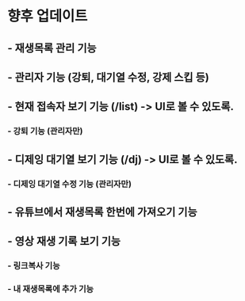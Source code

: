# 향후 업데이트

## - 재생목록 관리 기능
## - 관리자 기능 (강퇴, 대기열 수정, 강제 스킵 등)
## - 현재 접속자 보기 기능 (/list) -> UI로 볼 수 있도록.
### - 강퇴 기능 (관리자만)
## - 디제잉 대기열 보기 기능 (/dj) -> UI로 볼 수 있도록.
### - 디제잉 대기열 수정 기능 (관리자만)
## - 유튜브에서 재생목록 한번에 가져오기 기능
## - 영상 재생 기록 보기 기능
### - 링크복사 기능
### - 내 재생목록에 추가 기능